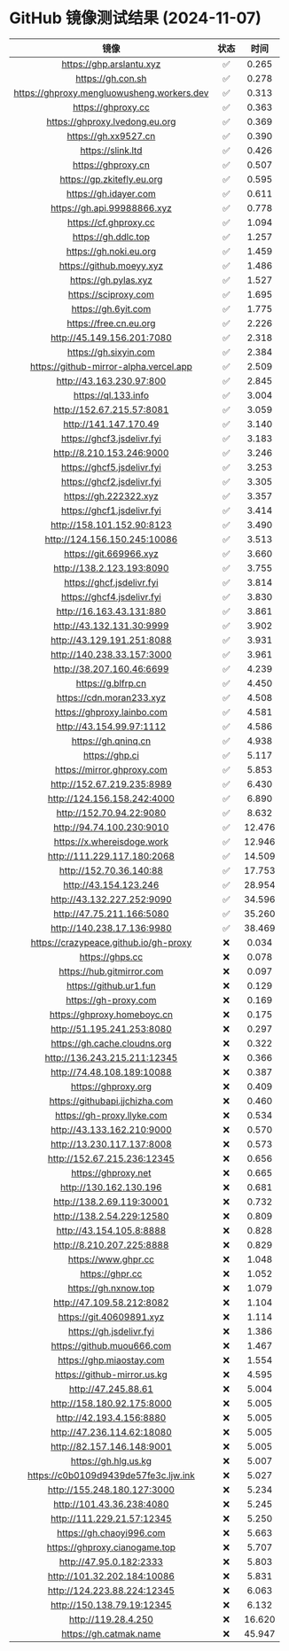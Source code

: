 # GitHub 镜像测试结果 (2024-11-07)

|  镜像  |  状态  |  时间  |
| :----: | :----: | :----: |
| https://ghp.arslantu.xyz | ✅ | 0.265 |
| https://gh.con.sh | ✅ | 0.278 |
| https://ghproxy.mengluowusheng.workers.dev | ✅ | 0.313 |
| https://ghproxy.cc | ✅ | 0.363 |
| https://ghproxy.lvedong.eu.org | ✅ | 0.369 |
| https://gh.xx9527.cn | ✅ | 0.390 |
| https://slink.ltd | ✅ | 0.426 |
| https://ghproxy.cn | ✅ | 0.507 |
| https://gp.zkitefly.eu.org | ✅ | 0.595 |
| https://gh.idayer.com | ✅ | 0.611 |
| https://gh.api.99988866.xyz | ✅ | 0.778 |
| https://cf.ghproxy.cc | ✅ | 1.094 |
| https://gh.ddlc.top | ✅ | 1.257 |
| https://gh.noki.eu.org | ✅ | 1.459 |
| https://github.moeyy.xyz | ✅ | 1.486 |
| https://gh.pylas.xyz | ✅ | 1.527 |
| https://sciproxy.com | ✅ | 1.695 |
| https://gh.6yit.com | ✅ | 1.775 |
| https://free.cn.eu.org | ✅ | 2.226 |
| http://45.149.156.201:7080 | ✅ | 2.318 |
| https://gh.sixyin.com | ✅ | 2.384 |
| https://github-mirror-alpha.vercel.app | ✅ | 2.509 |
| http://43.163.230.97:800 | ✅ | 2.845 |
| https://ql.133.info | ✅ | 3.004 |
| http://152.67.215.57:8081 | ✅ | 3.059 |
| http://141.147.170.49 | ✅ | 3.140 |
| https://ghcf3.jsdelivr.fyi | ✅ | 3.183 |
| http://8.210.153.246:9000 | ✅ | 3.246 |
| https://ghcf5.jsdelivr.fyi | ✅ | 3.253 |
| https://ghcf2.jsdelivr.fyi | ✅ | 3.305 |
| https://gh.222322.xyz | ✅ | 3.357 |
| https://ghcf1.jsdelivr.fyi | ✅ | 3.414 |
| http://158.101.152.90:8123 | ✅ | 3.490 |
| http://124.156.150.245:10086 | ✅ | 3.513 |
| https://git.669966.xyz | ✅ | 3.660 |
| http://138.2.123.193:8090 | ✅ | 3.755 |
| https://ghcf.jsdelivr.fyi | ✅ | 3.814 |
| https://ghcf4.jsdelivr.fyi | ✅ | 3.830 |
| http://16.163.43.131:880 | ✅ | 3.861 |
| http://43.132.131.30:9999 | ✅ | 3.902 |
| http://43.129.191.251:8088 | ✅ | 3.931 |
| http://140.238.33.157:3000 | ✅ | 3.961 |
| http://38.207.160.46:6699 | ✅ | 4.239 |
| https://g.blfrp.cn | ✅ | 4.450 |
| https://cdn.moran233.xyz | ✅ | 4.508 |
| https://ghproxy.lainbo.com | ✅ | 4.581 |
| http://43.154.99.97:1112 | ✅ | 4.586 |
| https://gh.qninq.cn | ✅ | 4.938 |
| https://ghp.ci | ✅ | 5.117 |
| https://mirror.ghproxy.com | ✅ | 5.853 |
| http://152.67.219.235:8989 | ✅ | 6.430 |
| http://124.156.158.242:4000 | ✅ | 6.890 |
| http://152.70.94.22:9080 | ✅ | 8.632 |
| http://94.74.100.230:9010 | ✅ | 12.476 |
| https://x.whereisdoge.work | ✅ | 12.946 |
| http://111.229.117.180:2068 | ✅ | 14.509 |
| http://152.70.36.140:88 | ✅ | 17.753 |
| http://43.154.123.246 | ✅ | 28.954 |
| http://43.132.227.252:9090 | ✅ | 34.596 |
| http://47.75.211.166:5080 | ✅ | 35.260 |
| http://140.238.17.136:9980 | ✅ | 38.469 |
| https://crazypeace.github.io/gh-proxy | ❌ | 0.034 |
| https://ghps.cc | ❌ | 0.078 |
| https://hub.gitmirror.com | ❌ | 0.097 |
| https://github.ur1.fun | ❌ | 0.129 |
| https://gh-proxy.com | ❌ | 0.169 |
| https://ghproxy.homeboyc.cn | ❌ | 0.175 |
| http://51.195.241.253:8080 | ❌ | 0.297 |
| https://gh.cache.cloudns.org | ❌ | 0.322 |
| http://136.243.215.211:12345 | ❌ | 0.366 |
| http://74.48.108.189:10088 | ❌ | 0.387 |
| https://ghproxy.org | ❌ | 0.409 |
| https://githubapi.jjchizha.com | ❌ | 0.460 |
| https://gh-proxy.llyke.com | ❌ | 0.534 |
| http://43.133.162.210:9000 | ❌ | 0.570 |
| http://13.230.117.137:8008 | ❌ | 0.573 |
| http://152.67.215.236:12345 | ❌ | 0.656 |
| https://ghproxy.net | ❌ | 0.665 |
| http://130.162.130.196 | ❌ | 0.681 |
| http://138.2.69.119:30001 | ❌ | 0.732 |
| http://138.2.54.229:12580 | ❌ | 0.809 |
| http://43.154.105.8:8888 | ❌ | 0.828 |
| http://8.210.207.225:8888 | ❌ | 0.829 |
| https://www.ghpr.cc | ❌ | 1.048 |
| https://ghpr.cc | ❌ | 1.052 |
| https://gh.nxnow.top | ❌ | 1.079 |
| http://47.109.58.212:8082 | ❌ | 1.104 |
| https://git.40609891.xyz | ❌ | 1.114 |
| https://gh.jsdelivr.fyi | ❌ | 1.386 |
| https://github.muou666.com | ❌ | 1.467 |
| https://ghp.miaostay.com | ❌ | 1.554 |
| https://github-mirror.us.kg | ❌ | 4.595 |
| http://47.245.88.61 | ❌ | 5.004 |
| http://158.180.92.175:8000 | ❌ | 5.005 |
| http://42.193.4.156:8880 | ❌ | 5.005 |
| http://47.236.114.62:18080 | ❌ | 5.005 |
| http://82.157.146.148:9001 | ❌ | 5.005 |
| https://gh.hlg.us.kg | ❌ | 5.007 |
| https://c0b0109d9439de57fe3c.ljw.ink | ❌ | 5.027 |
| http://155.248.180.127:3000 | ❌ | 5.234 |
| http://101.43.36.238:4080 | ❌ | 5.245 |
| http://111.229.21.57:12345 | ❌ | 5.250 |
| https://gh.chaoyi996.com | ❌ | 5.663 |
| https://ghproxy.cianogame.top | ❌ | 5.707 |
| http://47.95.0.182:2333 | ❌ | 5.803 |
| http://101.32.202.184:10086 | ❌ | 5.831 |
| http://124.223.88.224:12345 | ❌ | 6.063 |
| http://150.138.79.19:12345 | ❌ | 6.132 |
| http://119.28.4.250 | ❌ | 16.620 |
| https://gh.catmak.name | ❌ | 45.947 |
